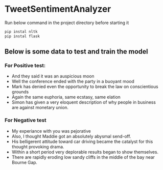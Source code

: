 # TweetSentimentAnalyzer

Run below command in the project directory before starting it

```bash
pip instal nltk
pip instal flask
```

## Below is some data to test and train the model

### For Positive test:

- And they said it was an auspicious moon
- Well the conference ended with the party in a buoyant mood
- Mark has denied even the opportunity to break the law on conscientious grounds
- Again the same euphoria, same ecstasy, same elation
- Simon has given a very eloquent description of why people in business are against monetary union.


### For Negative test

- My experiance with you was pejorative
- Also, I thought Maddie got an absolutely abysmal send-off.
- His belligerent attitude toward car driving became the catalyst for this thought provoking drama.
- Within a short period very deplorable results began to show themselves.
- There are rapidly eroding low sandy cliffs in the middle of the bay near Bourne Gap.